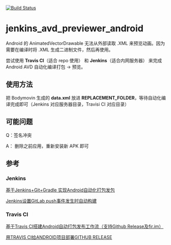 [![Build Status](https://travis-ci.org/MartinRGB/jenkins_avd_previewer_android.svg?branch=master)](https://travis-ci.org/MartinRGB/jenkins_avd_previewer_android)

# jenkins_avd_previewer_android

Android 的 AnimatedVectorDrawable 无法从外部读取 .XML 来预览动画。因为需要在编译时将 .XML 生成二进制文件，然后再使用。

尝试使用 **Travis CI**（适合 repo 使用） 和 **Jenkins**（适合内网服务器） 来完成Android AVD 自动化编译打包 -> 预览。

## 使用方法

把 Bodymovin 生成的 **data.xml** 放进 **REPLACEMENT_FOLDER**，等待自动化编译完成即可（Jenkins 对应服务器目录，Travisi CI 对应目录）

## 可能问题

Q：签名冲突

A： 删除之前应用，重新安装新 APK 即可


## 参考

### Jenkins

[基于Jenkins+Git+Gradle 实现Android自动化打包发包](https://www.jianshu.com/p/426e7033b0a5)

[Jenkins设置GitLab push事件发生时自动构建](https://blog.csdn.net/maggietian77/article/details/78724055)

### Travis CI

[基于Travis CI搭建Android自动打包发布工作流（支持Github Release及fir.im）](https://avnpc.com/pages/android-auto-deploy-workflow-on-travis-ci)

[用TRAVIS CI给ANDROID项目部署GITHUB RELEASE](http://kescoode.com/travis-ci-android-github-release/)

